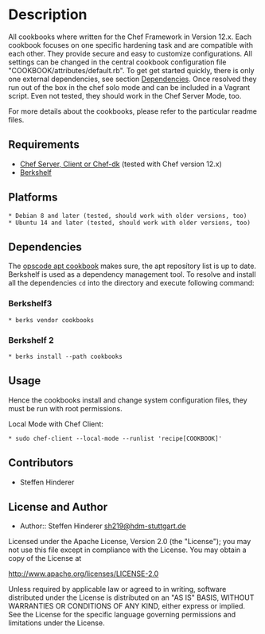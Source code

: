 # Description 
All cookbooks where written for the Chef Framework in Version 12.x. Each cookbook focuses on one specific hardening task and are compatible with each other. They provide secure and easy to customize configurations. All settings can be changed in the central cookbook configuration file "COOKBOOK/attributes/default.rb".
To get get started quickly, there is only one external dependencies, see section [Dependencies](#dependencies). Once resolved they run out of the box in the chef solo mode and can be included in a Vagrant script. Even not tested, they should work in the Chef Server Mode, too.

For more details about the cookbooks, please refer to the particular readme files.

## Requirements
* [Chef Server, Client or Chef-dk](https://www.chef.io) (tested with Chef version 12.x)
* [Berkshelf](http://berkshelf.com/)

## Platforms 
    * Debian 8 and later (tested, should work with older versions, too)
    * Ubuntu 14 and later (tested, should work with older versions, too)

## Dependencies
The [opscode apt cookbook](https://github.com/opscode-cookbooks/apt) makes sure, the apt reposítory list is up to date. 
Berkshelf is used as a dependency management tool. To resolve and install all the dependencies `cd` into the directory and execute following command:

### Berkshelf3
    * berks vendor cookbooks

### Berkshelf 2
    * berks install --path cookbooks

## Usage
Hence the cookbooks install and change system configuration files, they must be run with root permissions.

Local Mode with Chef Client:

    * sudo chef-client --local-mode --runlist 'recipe[COOKBOOK]'
    
    
## Contributors
* Steffen Hinderer

## License and Author
 * Author:: Steffen Hinderer sh219@hdm-stuttgart.de
 
Licensed under the Apache License, Version 2.0 (the "License"); you may not use this file except in compliance with the License. You may obtain a copy of the License at

http://www.apache.org/licenses/LICENSE-2.0

Unless required by applicable law or agreed to in writing, software distributed under the License is distributed on an "AS IS" BASIS, WITHOUT WARRANTIES OR CONDITIONS OF ANY KIND, either express or implied. See the License for the specific language governing permissions and limitations under the License.
